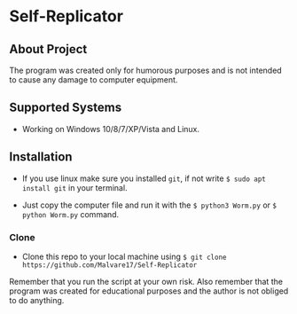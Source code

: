 # Self-Replicator

## About Project
The program was created only for humorous purposes and is not intended to cause any damage to computer equipment.

## Supported Systems
- Working on Windows 10/8/7/XP/Vista and Linux.

## Installation

- If you use linux make sure you installed `git`, if not write `$ sudo apt install git` in your terminal.

- Just copy the computer file and run it with the `$ python3 Worm.py` or `$ python Worm.py` command.

### Clone

- Clone this repo to your local machine using `$ git clone https://github.com/Malvare17/Self-Replicator`

Remember that you run the script at your own risk. Also remember that the program was created for educational purposes and the author is not obliged to do anything.
